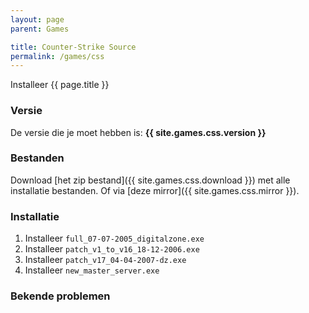 ```yaml
---
layout: page
parent: Games

title: Counter-Strike Source
permalink: /games/css
---
```


Installeer {{ page.title }}

### Versie

De versie die je moet hebben is: **{{ site.games.css.version }}**

### Bestanden

Download [het zip bestand]({{ site.games.css.download }}) met alle installatie bestanden.
Of via [deze mirror]({{ site.games.css.mirror }}).

### Installatie

1. Installeer `full_07-07-2005_digitalzone.exe`
2. Installeer `patch_v1_to_v16_18-12-2006.exe`
3. Installeer `patch_v17_04-04-2007-dz.exe`
4. Installeer `new_master_server.exe`

### Bekende problemen
